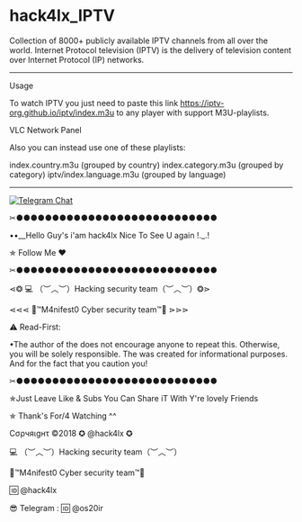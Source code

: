 # hack4lx_IPTV

Collection of 8000+ publicly available IPTV channels from all over the world.  Internet Protocol television (IPTV) is the delivery of television content over Internet Protocol (IP) networks.

**********************************************************


Usage

To watch IPTV you just need to paste this link https://iptv-org.github.io/iptv/index.m3u to any player with support M3U-playlists.

VLC Network Panel

Also you can instead use one of these playlists:

index.country.m3u (grouped by country)
index.category.m3u (grouped by category)
iptv/index.language.m3u (grouped by language)


**********************************************************


[![Telegram Chat](https://img.shields.io/badge/chat%20on-Telegram-blue.svg)](https://t.me/hack4lx)

✂●●●●●●●●●●●●●●●●●●●●●●●●●●●●


••__Hello Guy's i'am hack4lx Nice To See U again !._.!

✯ Follow Me ♥

✂●●●●●●●●●●●●●●●●●●●●●●●●●●●●

⋖❂ 💻 （︶︿︶）Hacking security team（︶︿︶）❂⋗

⋖⋖⋖ 💢™M4nifest0 Cyber security team™💢 ⋗⋗⋗

⚠️ Read-First:

•The author of the does not encourage anyone to repeat this. Otherwise, you will be solely responsible. The was created for informational purposes. And for the fact that you caution you!

✂●●●●●●●●●●●●●●●●●●●●●●●●●●●●

✯Just Leave Like & Subs You Can Share iT With Y're lovely Friends

✯ Thank's For/4 Watching ^^

Cσρчяιgнτ ©2018 ✪ @hack4lx ✪

💻 （︶︿︶）Hacking security team（︶︿︶）

💢™M4nifest0 Cyber security team™💢

🆔 @hack4lx

😎 Telegram : 🆔 @os20ir
